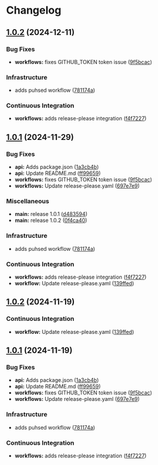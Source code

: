 # Changelog

## [1.0.2](https://github.com/White-Bear-Project/gh-workflows-example/compare/v1.0.1...v1.0.2) (2024-12-11)


### Bug Fixes

* **workflows:** fixes GITHUB_TOKEN token issue ([9f5bcac](https://github.com/White-Bear-Project/gh-workflows-example/commit/9f5bcacecc15878c57e445af9fb79fe44d0b31c6))


### Infrastructure

* adds puhsed workflow ([781174a](https://github.com/White-Bear-Project/gh-workflows-example/commit/781174aaa2d91bc8fb2b58fa776c9f35e4ea542c))


### Continuous Integration

* **workflows:** adds release-please integration ([f4f7227](https://github.com/White-Bear-Project/gh-workflows-example/commit/f4f72272c9380ec82a8fa4d890be7b56b43fa840))

## [1.0.1](https://github.com/White-Bear-Project/gh-workflows-example/compare/v1.0.0...v1.0.1) (2024-11-29)


### Bug Fixes

* **api:** Adds package.json ([1a3cb4b](https://github.com/White-Bear-Project/gh-workflows-example/commit/1a3cb4b92c381d3714e981cedcc750db130686be))
* **api:** Update README.md ([ff99659](https://github.com/White-Bear-Project/gh-workflows-example/commit/ff9965990acfe4274cc823ae627beeff7e36bc20))
* **workflows:** fixes GITHUB_TOKEN token issue ([9f5bcac](https://github.com/White-Bear-Project/gh-workflows-example/commit/9f5bcacecc15878c57e445af9fb79fe44d0b31c6))
* **workflows:** Update release-please.yaml ([697e7e9](https://github.com/White-Bear-Project/gh-workflows-example/commit/697e7e99a0fb3c4399b8df8779823169128d90c2))


### Miscellaneous

* **main:** release 1.0.1 ([d483594](https://github.com/White-Bear-Project/gh-workflows-example/commit/d48359478e56f6e2eb5902c2eeb4b03a5ae0a865))
* **main:** release 1.0.2 ([0f4ca40](https://github.com/White-Bear-Project/gh-workflows-example/commit/0f4ca4026ee5d2770bcb189bf5be5895cc1c50ae))


### Infrastructure

* adds puhsed workflow ([781174a](https://github.com/White-Bear-Project/gh-workflows-example/commit/781174aaa2d91bc8fb2b58fa776c9f35e4ea542c))


### Continuous Integration

* **workflows:** adds release-please integration ([f4f7227](https://github.com/White-Bear-Project/gh-workflows-example/commit/f4f72272c9380ec82a8fa4d890be7b56b43fa840))
* **workflow:** Update release-please.yaml ([139ffed](https://github.com/White-Bear-Project/gh-workflows-example/commit/139ffed51557cc98147690c3e36f26aaae572736))

## [1.0.2](https://github.com/White-Bear-Project/gh-workflows-example/compare/v1.0.1...v1.0.2) (2024-11-19)


### Continuous Integration

* **workflow:** Update release-please.yaml ([139ffed](https://github.com/White-Bear-Project/gh-workflows-example/commit/139ffed51557cc98147690c3e36f26aaae572736))

## [1.0.1](https://github.com/White-Bear-Project/gh-workflows-example/compare/v1.0.0...v1.0.1) (2024-11-19)


### Bug Fixes

* **api:** Adds package.json ([1a3cb4b](https://github.com/White-Bear-Project/gh-workflows-example/commit/1a3cb4b92c381d3714e981cedcc750db130686be))
* **api:** Update README.md ([ff99659](https://github.com/White-Bear-Project/gh-workflows-example/commit/ff9965990acfe4274cc823ae627beeff7e36bc20))
* **workflows:** fixes GITHUB_TOKEN token issue ([9f5bcac](https://github.com/White-Bear-Project/gh-workflows-example/commit/9f5bcacecc15878c57e445af9fb79fe44d0b31c6))
* **workflows:** Update release-please.yaml ([697e7e9](https://github.com/White-Bear-Project/gh-workflows-example/commit/697e7e99a0fb3c4399b8df8779823169128d90c2))


### Infrastructure

* adds puhsed workflow ([781174a](https://github.com/White-Bear-Project/gh-workflows-example/commit/781174aaa2d91bc8fb2b58fa776c9f35e4ea542c))


### Continuous Integration

* **workflows:** adds release-please integration ([f4f7227](https://github.com/White-Bear-Project/gh-workflows-example/commit/f4f72272c9380ec82a8fa4d890be7b56b43fa840))
